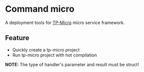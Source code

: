 # Command micro

A deployment tools for [TP-Micro](https://github.com/xiaoenai/tp-micro/tree/v2) micro service framework.

## Feature

- Quickly create a tp-micro project
- Run tp-micro project with hot compilation

**NOTE:** The type of handler's parameter and result must be struct!

